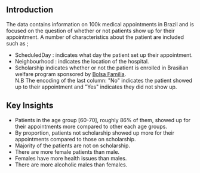 <h2> Introduction </h2>
The data contains information on 100k medical appointments in Brazil and is focused on the question of whether or not patients show up for their appointment. A number of characteristics about the patient are included such as ;

* ScheduledDay : indicates what day the patient set up their appointment.
* Neighbourhood : indicates the location of the hospital.
* Scholarship indicates whether or not the patient is enrolled in Brasilian welfare program sponsored by <a href='https://en.m.wikipedia.org/wiki/Bolsa_Familia'>Bolsa Familia</a>.</br>
N.B The encoding of the last column: "No" indicates the patient showed up to their appointment and "Yes" indicates they did not show up. 

<h2>Key Insights</h2>

* Patients in the age group [60-70], roughly 86% of them, showed up for their appointments more compared to other each age groups.
* By proportion, patients not scholarship showed up more for their appointments compared to those on scholarship.
* Majority of the patients are not on scholarship.
* There are more female patients than male.
* Females have more health issues than males.
* There are more alcoholic males than females.